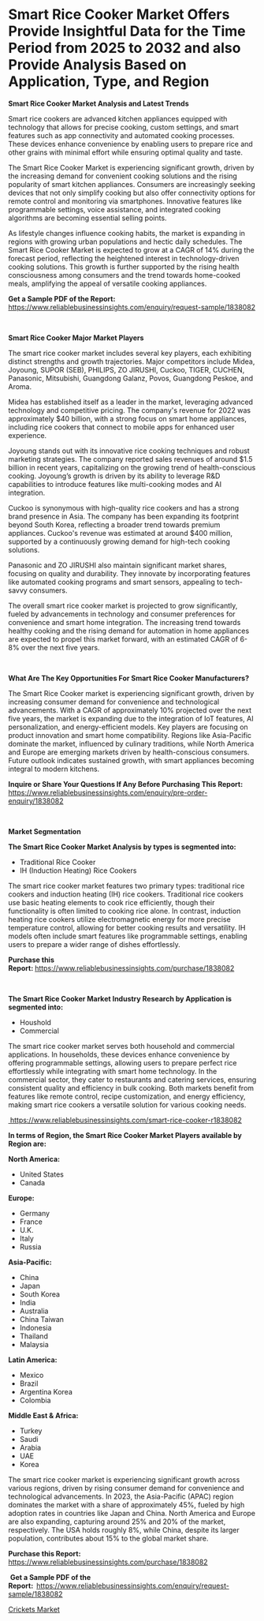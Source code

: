 <p><h1>Smart Rice Cooker Market Offers Provide Insightful Data for the Time Period from 2025 to 2032 and also Provide Analysis Based on Application, Type, and Region</h1></p><p><strong>Smart Rice Cooker Market Analysis and Latest Trends</strong></p>
<p><p>Smart rice cookers are advanced kitchen appliances equipped with technology that allows for precise cooking, custom settings, and smart features such as app connectivity and automated cooking processes. These devices enhance convenience by enabling users to prepare rice and other grains with minimal effort while ensuring optimal quality and taste. </p><p>The Smart Rice Cooker Market is experiencing significant growth, driven by the increasing demand for convenient cooking solutions and the rising popularity of smart kitchen appliances. Consumers are increasingly seeking devices that not only simplify cooking but also offer connectivity options for remote control and monitoring via smartphones. Innovative features like programmable settings, voice assistance, and integrated cooking algorithms are becoming essential selling points.</p><p>As lifestyle changes influence cooking habits, the market is expanding in regions with growing urban populations and hectic daily schedules. The Smart Rice Cooker Market is expected to grow at a CAGR of 14% during the forecast period, reflecting the heightened interest in technology-driven cooking solutions. This growth is further supported by the rising health consciousness among consumers and the trend towards home-cooked meals, amplifying the appeal of versatile cooking appliances.</p></p>
<p><strong>Get a Sample PDF of the Report:&nbsp;</strong> <a href="https://www.reliablebusinessinsights.com/enquiry/request-sample/1838082?utm_campaign=2271&utm_medium=2&utm_source=Github&utm_content=ia&utm_term=06022025&utm_id=smart-rice-cooker">https://www.reliablebusinessinsights.com/enquiry/request-sample/1838082</a></p>
<p>&nbsp;</p>
<p><strong>Smart Rice Cooker Major Market Players</strong></p>
<p><p>The smart rice cooker market includes several key players, each exhibiting distinct strengths and growth trajectories. Major competitors include Midea, Joyoung, SUPOR (SEB), PHILIPS, ZO JIRUSHI, Cuckoo, TIGER, CUCHEN, Panasonic, Mitsubishi, Guangdong Galanz, Povos, Guangdong Peskoe, and Aroma.</p><p>Midea has established itself as a leader in the market, leveraging advanced technology and competitive pricing. The company's revenue for 2022 was approximately $40 billion, with a strong focus on smart home appliances, including rice cookers that connect to mobile apps for enhanced user experience.</p><p>Joyoung stands out with its innovative rice cooking techniques and robust marketing strategies. The company reported sales revenues of around $1.5 billion in recent years, capitalizing on the growing trend of health-conscious cooking. Joyoung’s growth is driven by its ability to leverage R&D capabilities to introduce features like multi-cooking modes and AI integration.</p><p>Cuckoo is synonymous with high-quality rice cookers and has a strong brand presence in Asia. The company has been expanding its footprint beyond South Korea, reflecting a broader trend towards premium appliances. Cuckoo's revenue was estimated at around $400 million, supported by a continuously growing demand for high-tech cooking solutions.</p><p>Panasonic and ZO JIRUSHI also maintain significant market shares, focusing on quality and durability. They innovate by incorporating features like automated cooking programs and smart sensors, appealing to tech-savvy consumers.</p><p>The overall smart rice cooker market is projected to grow significantly, fueled by advancements in technology and consumer preferences for convenience and smart home integration. The increasing trend towards healthy cooking and the rising demand for automation in home appliances are expected to propel this market forward, with an estimated CAGR of 6-8% over the next five years.</p></p>
<p>&nbsp;</p>
<p><strong>What Are The Key Opportunities For Smart Rice Cooker Manufacturers?</strong></p>
<p><p>The Smart Rice Cooker market is experiencing significant growth, driven by increasing consumer demand for convenience and technological advancements. With a CAGR of approximately 10% projected over the next five years, the market is expanding due to the integration of IoT features, AI personalization, and energy-efficient models. Key players are focusing on product innovation and smart home compatibility. Regions like Asia-Pacific dominate the market, influenced by culinary traditions, while North America and Europe are emerging markets driven by health-conscious consumers. Future outlook indicates sustained growth, with smart appliances becoming integral to modern kitchens.</p></p>
<p><strong>Inquire or Share Your Questions If Any Before Purchasing This Report:</strong> <a href="https://www.reliablebusinessinsights.com/enquiry/pre-order-enquiry/1838082?utm_campaign=2271&utm_medium=2&utm_source=Github&utm_content=ia&utm_term=06022025&utm_id=smart-rice-cooker">https://www.reliablebusinessinsights.com/enquiry/pre-order-enquiry/1838082</a></p>
<p>&nbsp;</p>
<p><strong>Market Segmentation</strong></p>
<p><strong>The Smart Rice Cooker Market Analysis by types is segmented into:</strong></p>
<p><ul><li>Traditional Rice Cooker</li><li>IH (Induction Heating) Rice Cookers</li></ul></p>
<p><p>The smart rice cooker market features two primary types: traditional rice cookers and induction heating (IH) rice cookers. Traditional rice cookers use basic heating elements to cook rice efficiently, though their functionality is often limited to cooking rice alone. In contrast, induction heating rice cookers utilize electromagnetic energy for more precise temperature control, allowing for better cooking results and versatility. IH models often include smart features like programmable settings, enabling users to prepare a wider range of dishes effortlessly.</p></p>
<p><strong>Purchase this Report:&nbsp;</strong><a href="https://www.reliablebusinessinsights.com/purchase/1838082?utm_campaign=2271&utm_medium=2&utm_source=Github&utm_content=ia&utm_term=06022025&utm_id=smart-rice-cooker">https://www.reliablebusinessinsights.com/purchase/1838082</a></p>
<p>&nbsp;</p>
<p><strong>The Smart Rice Cooker Market Industry Research by Application is segmented into:</strong></p>
<p><ul><li>Houshold</li><li>Commercial</li></ul></p>
<p><p>The smart rice cooker market serves both household and commercial applications. In households, these devices enhance convenience by offering programmable settings, allowing users to prepare perfect rice effortlessly while integrating with smart home technology. In the commercial sector, they cater to restaurants and catering services, ensuring consistent quality and efficiency in bulk cooking. Both markets benefit from features like remote control, recipe customization, and energy efficiency, making smart rice cookers a versatile solution for various cooking needs.</p></p>
<p><a href="https://www.reliablebusinessinsights.com/smart-rice-cooker-r1838082?utm_campaign=2271&utm_medium=2&utm_source=Github&utm_content=ia&utm_term=06022025&utm_id=smart-rice-cooker">&nbsp;https://www.reliablebusinessinsights.com/smart-rice-cooker-r1838082</a></p>
<p><strong>In terms of Region, the Smart Rice Cooker Market Players available by Region are:</strong></p>
<p>
    <p> <strong> North America: </strong>
        <ul>
            <li>United States</li>
            <li>Canada</li>
        </ul>
        </p> 
    <p> <strong> Europe: </strong>
        <ul>
            <li>Germany</li>
            <li>France</li>
            <li>U.K.</li>
            <li>Italy</li>
            <li>Russia</li>
        </ul>
        </p> 
    <p> <strong> Asia-Pacific: </strong>
        <ul>
            <li>China</li>
            <li>Japan</li>
            <li>South Korea</li>
            <li>India</li>
            <li>Australia</li>
            <li>China Taiwan</li>
            <li>Indonesia</li>
            <li>Thailand</li>
            <li>Malaysia</li>
        </ul>
        </p> 
    <p> <strong> Latin America: </strong>
        <ul>
            <li>Mexico</li>
            <li>Brazil</li>
            <li>Argentina Korea</li>
            <li>Colombia</li>
        </ul>
        </p> 
    <p> <strong> Middle East & Africa: </strong>
        <ul>
            <li>Turkey</li>
            <li>Saudi</li>
            <li>Arabia</li>
            <li>UAE</li>
            <li>Korea</li>
        </ul>
    </p>
    </p>
<p><p>The smart rice cooker market is experiencing significant growth across various regions, driven by rising consumer demand for convenience and technological advancements. In 2023, the Asia-Pacific (APAC) region dominates the market with a share of approximately 45%, fueled by high adoption rates in countries like Japan and China. North America and Europe are also expanding, capturing around 25% and 20% of the market, respectively. The USA holds roughly 8%, while China, despite its larger population, contributes about 15% to the global market share.</p></p>
<p><strong>Purchase this Report: </strong><a href="https://www.reliablebusinessinsights.com/purchase/1838082?utm_campaign=2271&utm_medium=2&utm_source=Github&utm_content=ia&utm_term=06022025&utm_id=smart-rice-cooker">https://www.reliablebusinessinsights.com/purchase/1838082</a></p>
<p>&nbsp;<strong>Get a Sample PDF of the Report:&nbsp;&nbsp;</strong><a href="https://www.reliablebusinessinsights.com/enquiry/request-sample/1838082?utm_campaign=2271&utm_medium=2&utm_source=Github&utm_content=ia&utm_term=06022025&utm_id=smart-rice-cooker">https://www.reliablebusinessinsights.com/enquiry/request-sample/1838082</a></p>
<p><strong></strong></p>
<p><p><a href="https://github.com/hammelximalschid/Market-Research-Report-List-1/blob/main/crickets-market.md?utm_campaign=2271&utm_medium=2&utm_source=Github&utm_content=ia&utm_term=06022025&utm_id=smart-rice-cooker">Crickets Market</a></p></p>